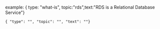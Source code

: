 example: { type: "what-is", topic:"rds",text:"RDS is a Relational Database Service"}

    { "type": "", "topic": "", "text": ""}

